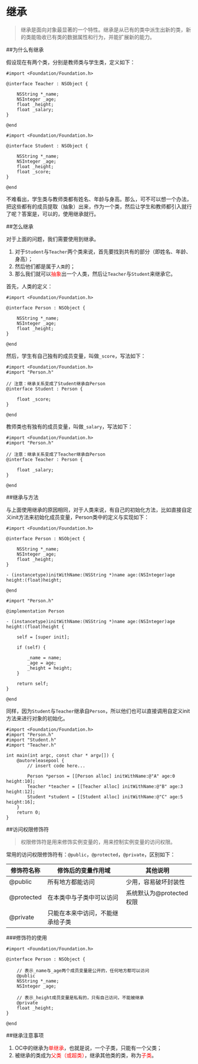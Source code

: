 # 继承

> 继承是面向对象最显著的一个特性。继承是从已有的类中派生出新的类，新的类能吸收已有类的数据属性和行为，并能扩展新的能力。

##为什么有继承

假设现在有两个类，分别是教师类与学生类，定义如下：

```objc
#import <Foundation/Foundation.h>

@interface Teacher : NSObject {

    NSString *_name;
    NSInteger _age;
    float _height;
    float _salary;
}

@end

```

```objc
#import <Foundation/Foundation.h>

@interface Student : NSObject {

    NSString *_name;
    NSInteger _age;
    float _height;
    float _score;
}

@end

```
不难看出，学生类与教师类都有姓名、年龄与身高。那么，可不可以想一个办法，把这些都有的成员提取（抽象）出来，作为一个类，然后让学生和教师都引入就行了呢？答案是，可以的，使用继承就行。

##怎么继承

对于上面的问题，我们需要使用到继承。

1. 对于`Student`与`Teacher`两个类来说，首先要找到共有的部分（即姓名、年龄、身高）；
2. 然后他们都是属于`人类`的；
3. 那么我们就可以<font color=red>抽象</font>出一个人类，然后让`Teacher`与`Student`来继承它。

首先，人类的定义：

```objc
#import <Foundation/Foundation.h>

@interface Person : NSObject {

    NSString *_name;
    NSInteger _age;
    float _height;
}

@end
```

然后，学生有自己独有的成员变量，叫做`_score`，写法如下：

```objc
#import <Foundation/Foundation.h>
#import "Person.h"

// 注意：继承关系变成了Student继承自Person
@interface Student : Person {

    float _score;
}

@end
```

教师类也有独有的成员变量，叫做`_salary`，写法如下：

```objc
#import <Foundation/Foundation.h>
#import "Person.h"

// 注意：继承关系变成了Teacher继承自Person
@interface Teacher : Person {

    float _salary;
}

@end
```

##继承与方法

与上面使用继承的原因相同，对于人类来说，有自己的初始化方法，比如直接自定义init方法来初始化成员变量，Person类中的定义与实现如下：

```objc
#import <Foundation/Foundation.h>

@interface Person : NSObject {

    NSString *_name;
    NSInteger _age;
    float _height;
}

- (instancetype)initWithName:(NSString *)name age:(NSInteger)age height:(float)height;

@end
```

```objc
#import "Person.h"

@implementation Person

- (instancetype)initWithName:(NSString *)name age:(NSInteger)age height:(float)height {

    self = [super init];

    if (self) {

        _name = name;
        _age = age;
        _height = height;
    }

    return self;
}

@end
```
同样，因为`Student`与`Teacher`继承自`Person`，所以他们也可以直接调用自定义init方法来进行对象的初始化。

```objc
#import <Foundation/Foundation.h>
#import "Person.h"
#import "Student.h"
#import "Teacher.h"

int main(int argc, const char * argv[]) {
    @autoreleasepool {
        // insert code here...

        Person *person = [[Person alloc] initWithName:@"A" age:0 height:10];
        Teacher *teacher = [[Teacher alloc] initWithName:@"B" age:3 height:12];
        Student *student = [[Student alloc] initWithName:@"C" age:5 height:16];
    }
    return 0;
}
```

##访问权限修饰符

> 权限修饰符是用来修饰实例变量的，用来控制实例变量的访问权限。

常用的访问权限修饰符有：`@public`，`@protected`，`@private`，区别如下：

| 修饰符名称 | 修饰后的变量作用域 | 其他说明 |
| -- | -- | -- |
| @public | 所有地方都能访问 | 少用，容易破坏封装性 |
| @protected | 在本类中与子类中可以访问 | 系统默认为@protected权限 |
| @private | 只能在本来中访问，不能继承给子类 |  ||

###修饰符的使用

```objc
#import <Foundation/Foundation.h>

@interface Person : NSObject {
    
    // 表示_name与_age两个成员变量是公开的，任何地方都可以访问
    @public
    NSString *_name;
    NSInteger _age;
    
    // 表示_height成员变量是私有的，只有自己访问，不能被继承
    @private
    float _height;
}

@end
```

##继承注意事项

1. OC中的继承为<font color=red>单继承</font>，也就是说，一个子类，只能有一个父类；
2. 被继承的类成为<font color=red>父类（或超类）</font>，继承其他类的类，称为<font color=red>子类</font>。

